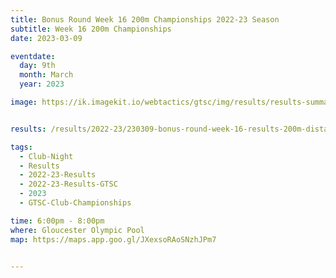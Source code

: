 ```yaml
---
title: Bonus Round Week 16 200m Championships 2022-23 Season
subtitle: Week 16 200m Championships
date: 2023-03-09

eventdate:
  day: 9th
  month: March
  year: 2023

image: https://ik.imagekit.io/webtactics/gtsc/img/results/results-summary-26.jpg


results: /results/2022-23/230309-bonus-round-week-16-results-200m-distance-champs.pdf

tags:
  - Club-Night
  - Results
  - 2022-23-Results
  - 2022-23-Results-GTSC
  - 2023
  - GTSC-Club-Championships

time: 6:00pm - 8:00pm
where: Gloucester Olympic Pool
map: https://maps.app.goo.gl/JXexsoRAoSNzhJPm7


---
```





